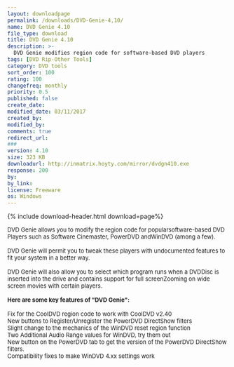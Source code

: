 ```yaml
---
layout: downloadpage
permalink: /downloads/DVD-Genie-4,10/
name: DVD Genie 4.10
file_type: download
title: DVD Genie 4.10
description: >-
  DVD Genie modifies region code for software-based DVD players
tags: [DVD Rip-Other Tools]
category: DVD tools
sort_order: 100
rating: 100
changefreq: monthly
priority: 0.5
published: false
create_date:
modified_date: 03/11/2017
created_by:
modified_by:
comments: true
redirect_url:
###
version: 4.10
size: 323 KB
downloadurl: http://inmatrix.hoyty.com/mirror/dvdgn410.exe
response: 200
by:
by_link:
license: Freeware
os: Windows
---
```


{% include download-header.html download=page%}

<p style="fix-download-text !important">
<p><font size="2">DVD Genie allows you to modify the region code for popularsoftware-based DVD Players such as Software Cinemaster, PowerDVD andWinDVD (among a few). <br />
<br />
DVD Genie will permit you to tweak these players with undocumented features to fit your system in a better way. <br />
<br />
DVD Genie will also allow you to select which program runs when a DVDDisc is inserted into the drive and contains support for full screenZooming on wide screen movies with certain players.<br />
<br />
<span><strong>Here are some key features of "DVD Genie":</strong></span><br />
<br />
Fix for the CoolDVD region code to work with CoolDVD v2.40<br />
New buttons to Register/Unregister the PowerDVD DirectShow filters<br />
Slight change to the mechanics of the WinDVD reset region function<br />
Two Additional Audio Range values for WinDVD, try them out<br />
New button on the PowerDVD tab to get the version of the PowerDVD DirectShow filters.<br />
Compatibility fixes to make WinDVD 4.xx settings work</font></p></p>
